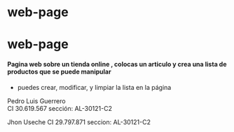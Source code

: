 # web-page
# web-page

####  Pagina web sobre un tienda online , colocas un articulo y crea una lista de productos que se puede manipular 

- puedes crear, modificar, y limpiar la lista  en la página


 Pedro Luis Guerrero  
 CI 30.619.567
 sección: AL-30121-C2

Jhon Useche 
CI 29.797.871
seccion: AL-30121-C2

